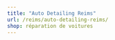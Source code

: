 ```yaml
---
title: "Auto Detailing Reims"
url: /reims/auto-detailing-reims/
shop: réparation de voitures
---
```

